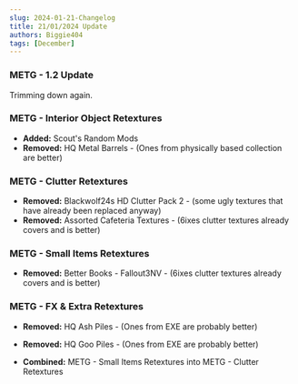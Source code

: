 ```yaml
---
slug: 2024-01-21-Changelog
title: 21/01/2024 Update
authors: Biggie404
tags: [December]
---
```


### METG - 1.2 Update

Trimming down again.

### METG - Interior Object Retextures
- **Added:** Scout's Random Mods
- **Removed:** HQ Metal Barrels - (Ones from physically based collection are better)

### METG - Clutter Retextures
- **Removed:** Blackwolf24s HD Clutter Pack 2 - (some ugly textures that have already been replaced anyway)
- **Removed:** Assorted Cafeteria Textures - (6ixes clutter textures already covers and is better)

### METG - Small Items Retextures
- **Removed:** Better Books - Fallout3NV - (6ixes clutter textures already covers and is better)

### METG - FX & Extra Retextures
- **Removed:** HQ Ash Piles - (Ones from EXE are probably better)
- **Removed:** HQ Goo Piles - (Ones from EXE are probably better)

- **Combined:** METG - Small Items Retextures into METG - Clutter Retextures